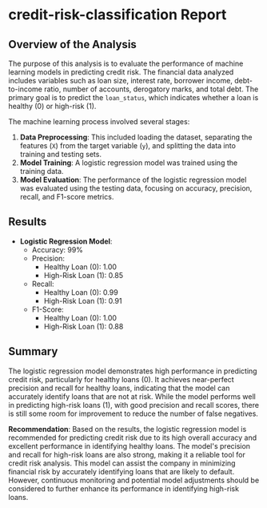 # credit-risk-classification Report

## Overview of the Analysis

The purpose of this analysis is to evaluate the performance of machine learning models in predicting credit risk. The financial data analyzed includes variables such as loan size, interest rate, borrower income, debt-to-income ratio, number of accounts, derogatory marks, and total debt. The primary goal is to predict the `loan_status`, which indicates whether a loan is healthy (0) or high-risk (1).

The machine learning process involved several stages:
1. **Data Preprocessing**: This included loading the dataset, separating the features (`X`) from the target variable (`y`), and splitting the data into training and testing sets.
2. **Model Training**: A logistic regression model was trained using the training data.
3. **Model Evaluation**: The performance of the logistic regression model was evaluated using the testing data, focusing on accuracy, precision, recall, and F1-score metrics.

## Results

* **Logistic Regression Model**:
    * Accuracy: 99%
    * Precision: 
        * Healthy Loan (0): 1.00
        * High-Risk Loan (1): 0.85
    * Recall:
        * Healthy Loan (0): 0.99
        * High-Risk Loan (1): 0.91
    * F1-Score:
        * Healthy Loan (0): 1.00
        * High-Risk Loan (1): 0.88

## Summary

The logistic regression model demonstrates high performance in predicting credit risk, particularly for healthy loans (0). It achieves near-perfect precision and recall for healthy loans, indicating that the model can accurately identify loans that are not at risk. While the model performs well in predicting high-risk loans (1), with good precision and recall scores, there is still some room for improvement to reduce the number of false negatives.

**Recommendation**:
Based on the results, the logistic regression model is recommended for predicting credit risk due to its high overall accuracy and excellent performance in identifying healthy loans. The model's precision and recall for high-risk loans are also strong, making it a reliable tool for credit risk analysis. This model can assist the company in minimizing financial risk by accurately identifying loans that are likely to default. However, continuous monitoring and potential model adjustments should be considered to further enhance its performance in identifying high-risk loans.
